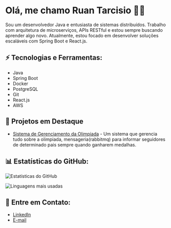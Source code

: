 # Olá, me chamo Ruan Tarcisio 👋🏾

Sou um desenvolvedor Java e entusiasta de sistemas distribuídos. Trabalho com arquitetura de microserviços, APIs RESTful e estou sempre buscando aprender algo novo. Atualmente, estou focado em desenvolver soluções escaláveis com Spring Boot e React.js.

## ⚡ Tecnologias e Ferramentas:
- Java
- Spring Boot
- Docker
- PostgreSQL
- Git
- React.js
- AWS

## 🌟 Projetos em Destaque
- [Sistema de Gerenciamento da Olimpiada](https://github.com/RuanTarcisio/olympic_medals) - Um sistema que gerencia tudo sobre a olimpiada, mensageria(rabbitmq) para informar seguidores de determinado pais sempre quando ganharem medalhas.


## 📊 Estatísticas do GitHub:
![Estatísticas do GitHub](https://github-readme-stats.vercel.app/api?username=RuanTarcisio)

![Linguagens mais usadas](https://github-readme-stats.vercel.app/api/top-langs/?username=RuanTarcisio)


## 🔗 Entre em Contato:
- [LinkedIn](https://www.linkedin.com/in/ruan-tarcisio-307405300)
- [E-mail](mailto:ruantarciisio@gmail.com)

